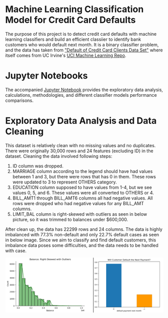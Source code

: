 # Machine Learning Classification Model for Credit Card Defaults

The purpose of this project is to detect credit card defaults with machine learning classifiers and build an efficient classiier to identify bank customers who would default next month. It is a binary classifier problem, and the data has taken from ["Default of Credit Card Clients Data Set"](https://code.datasciencedojo.com/datasciencedojo/datasets/tree/master/Default%20of%20Credit%20Card%20Clients) where itself comes from UC Irvine's [UCI Machine Learning Repo](https://archive.ics.uci.edu/dataset/350/default+of+credit+card+clients).

# Jupyter Notebooks
The accompanied [Jupyter Notebook](capstone.ipynb) provides the exploratory data analysis, calculations, methodologies, and different classifier models performance comparisons.

# Exploratory Data Analysis and Data Cleaning
This dataset is relatively clean with no missing values and no duplicates. There were originally 30,000 rows and 24 features (excluding ID) in the dataset. Cleaning the data involved following steps:

1. ID column was dropped.
2. MARRIAGE column according to the legend should have had values between 1 and 3, but there were rows that has 0 in them. These rows were updated to 3 to represent OTHERS category.
3. EDUCATION column supposed to have values from 1-4, but we see values 0, 5, and 6. These values were all converted to OTHERS or 4.
4. BILL_AMT1 through BILL_AMT6 columns all had negative values. All rows were dropped who had negative values for any BILL_AMT columns.
5. LIMIT_BAL column is right-skewed with outliers as seen in below picture, so it was trimmed to balances under $600,000.

After clean up, the data has 22299 rows and 24 columns. The data is highly imbalanced with 77.3% non-default and only 22.7% default cases as seen in below image. Since we aim to classify and find default customers, this imbalance data poses some difficulties, and the data needs to be handled with case.


![Balance Distribution and Imbalance Data Labels](images/capstone_00.png)






